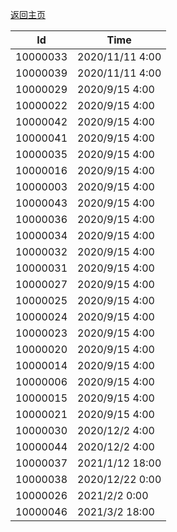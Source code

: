 [返回主页](https://github.com/DGP-Studio/Genshin.Perspective)

|Id|Time|
|-|-|
|10000033|2020/11/11 4:00|
|10000039|2020/11/11 4:00|
|10000029|2020/9/15 4:00|
|10000022|2020/9/15 4:00|
|10000042|2020/9/15 4:00|
|10000041|2020/9/15 4:00|
|10000035|2020/9/15 4:00|
|10000016|2020/9/15 4:00|
|10000003|2020/9/15 4:00|
|10000043|2020/9/15 4:00|
|10000036|2020/9/15 4:00|
|10000034|2020/9/15 4:00|
|10000032|2020/9/15 4:00|
|10000031|2020/9/15 4:00|
|10000027|2020/9/15 4:00|
|10000025|2020/9/15 4:00|
|10000024|2020/9/15 4:00|
|10000023|2020/9/15 4:00|
|10000020|2020/9/15 4:00|
|10000014|2020/9/15 4:00|
|10000006|2020/9/15 4:00|
|10000015|2020/9/15 4:00|
|10000021|2020/9/15 4:00|
|10000030|2020/12/2 4:00|
|10000044|2020/12/2 4:00|
|10000037|2021/1/12 18:00|
|10000038|2020/12/22 0:00|
|10000026|2021/2/2 0:00|
|10000046|2021/3/2 18:00|
